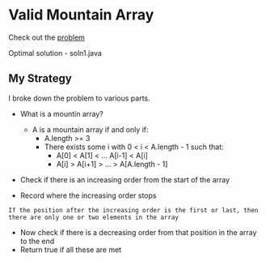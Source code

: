 # Valid Mountain Array

Check out the [problem](https://leetcode.com/problems/valid-mountain-array/)

Optimal solution - soln1.java

## My Strategy  

I broke down the problem to various parts. 

- What is a mountin array? 
  - A is a mountain array if and only if:
    - A.length >= 3
    - There exists some i with 0 < i < A.length - 1 such that:
       - A[0] < A[1] < ... A[i-1] < A[i]
       - A[i] > A[i+1] > ... > A[A.length - 1]

- Check if there is an increasing order from the start of the array
- Record where the increasing order stops 
```
If the position after the increasing order is the first or last, then there are only one or two elements in the array
```
- Now check if there is a decreasing order from that position in the array to the end 
- Return true if all these are met 
